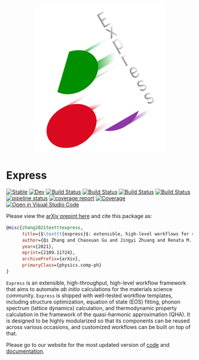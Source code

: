 <div align="center">
  <img src="docs/src/assets/logo.png" height="400"><br>
</div>

# Express

[![Stable](https://img.shields.io/badge/docs-stable-blue.svg)](https://MineralsCloud.github.io/Express.jl/stable)
[![Dev](https://img.shields.io/badge/docs-dev-blue.svg)](https://MineralsCloud.github.io/Express.jl/dev)
[![Build Status](https://github.com/MineralsCloud/Express.jl/workflows/CI/badge.svg)](https://github.com/MineralsCloud/Express.jl/actions)
[![Build Status](https://ci.appveyor.com/api/projects/status/github/MineralsCloud/Express.jl?svg=true)](https://ci.appveyor.com/project/singularitti/Express-jl)
[![Build Status](https://cloud.drone.io/api/badges/MineralsCloud/Express.jl/status.svg)](https://cloud.drone.io/MineralsCloud/Express.jl)
[![Build Status](https://api.cirrus-ci.com/github/MineralsCloud/Express.jl.svg)](https://cirrus-ci.com/github/MineralsCloud/Express.jl)
[![pipeline status](https://gitlab.com/singularitti/Express.jl/badges/master/pipeline.svg)](https://gitlab.com/singularitti/Express.jl/-/pipelines)
[![coverage report](https://gitlab.com/singularitti/Express.jl/badges/master/coverage.svg)](https://gitlab.com/singularitti/Express.jl/-/jobs)
[![Coverage](https://codecov.io/gh/MineralsCloud/Express.jl/branch/master/graph/badge.svg)](https://codecov.io/gh/MineralsCloud/Express.jl)
[![Open in Visual Studio Code](https://open.vscode.dev/badges/open-in-vscode.svg)](https://open.vscode.dev/organization/repository)

Please view the [arXiv prepint here](https://arxiv.org/abs/2109.11724) and cite this package as:
```bibtex
@misc{zhang2021textttexpress,
      title={$\texttt{express}$: extensible, high-level workflows for swifter $\textit{ab initio}$ materials modeling},
      author={Qi Zhang and Chaoxuan Gu and Jingyi Zhuang and Renata M. Wentzcovitch},
      year={2021},
      eprint={2109.11724},
      archivePrefix={arXiv},
      primaryClass={physics.comp-ph}
}
```

`Express` is an extensible, high-throughput, high-level workflow framework that aims to
automate *ab initio* calculations for the materials science community. `Express` is shipped
with well-tested workflow templates, including structure optimization, equation of state
(EOS) fitting, phonon spectrum (lattice dynamics) calculation, and thermodynamic property
calculation in the framework of the quasi-harmonic approximation (QHA). It is designed to be
highly modularized so that its components can be reused across various occasions, and
customized workflows can be built on top of that.

Please go to our website for the most updated version of
[code](https://github.com/MineralsCloud/Express.jl) and
[documentation](https://mineralscloud.github.io/Express.jl/dev/).
